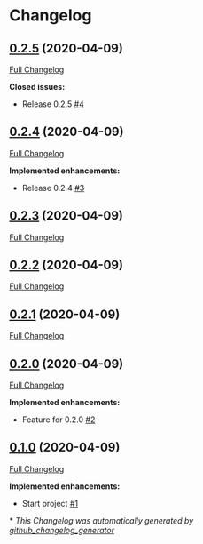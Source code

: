 # Changelog

## [0.2.5](https://github.com/lazyfrosch/github-action-test/tree/0.2.5) (2020-04-09)

[Full Changelog](https://github.com/lazyfrosch/github-action-test/compare/0.2.4...0.2.5)

**Closed issues:**

- Release 0.2.5 [\#4](https://github.com/lazyfrosch/github-action-test/issues/4)

## [0.2.4](https://github.com/lazyfrosch/github-action-test/tree/0.2.4) (2020-04-09)

[Full Changelog](https://github.com/lazyfrosch/github-action-test/compare/0.2.3...0.2.4)

**Implemented enhancements:**

- Release 0.2.4 [\#3](https://github.com/lazyfrosch/github-action-test/issues/3)

## [0.2.3](https://github.com/lazyfrosch/github-action-test/tree/0.2.3) (2020-04-09)

[Full Changelog](https://github.com/lazyfrosch/github-action-test/compare/0.2.2...0.2.3)

## [0.2.2](https://github.com/lazyfrosch/github-action-test/tree/0.2.2) (2020-04-09)

[Full Changelog](https://github.com/lazyfrosch/github-action-test/compare/0.2.1...0.2.2)

## [0.2.1](https://github.com/lazyfrosch/github-action-test/tree/0.2.1) (2020-04-09)

[Full Changelog](https://github.com/lazyfrosch/github-action-test/compare/0.2.0...0.2.1)

## [0.2.0](https://github.com/lazyfrosch/github-action-test/tree/0.2.0) (2020-04-09)

[Full Changelog](https://github.com/lazyfrosch/github-action-test/compare/0.1.0...0.2.0)

**Implemented enhancements:**

- Feature for 0.2.0 [\#2](https://github.com/lazyfrosch/github-action-test/issues/2)

## [0.1.0](https://github.com/lazyfrosch/github-action-test/tree/0.1.0) (2020-04-09)

[Full Changelog](https://github.com/lazyfrosch/github-action-test/compare/e2b799b2780f321a06ab6ffe8da14adb51b32101...0.1.0)

**Implemented enhancements:**

- Start project [\#1](https://github.com/lazyfrosch/github-action-test/issues/1)



\* *This Changelog was automatically generated by [github_changelog_generator](https://github.com/github-changelog-generator/github-changelog-generator)*
